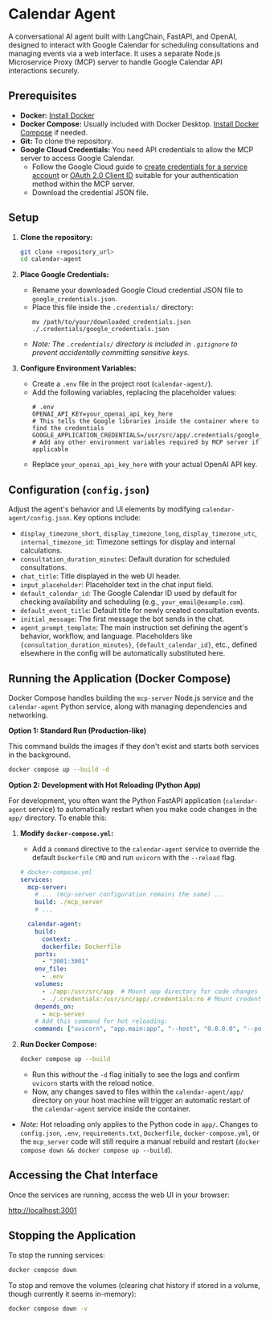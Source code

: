 # Calendar Agent

A conversational AI agent built with LangChain, FastAPI, and OpenAI, designed to interact with Google Calendar for scheduling consultations and managing events via a web interface. It uses a separate Node.js Microservice Proxy (MCP) server to handle Google Calendar API interactions securely.

## Prerequisites

*   **Docker:** [Install Docker](https://docs.docker.com/get-docker/)
*   **Docker Compose:** Usually included with Docker Desktop. [Install Docker Compose](https://docs.docker.com/compose/install/) if needed.
*   **Git:** To clone the repository.
*   **Google Cloud Credentials:** You need API credentials to allow the MCP server to access Google Calendar.
    *   Follow the Google Cloud guide to [create credentials for a service account](https://cloud.google.com/iam/docs/creating-managing-service-account-keys) or [OAuth 2.0 Client ID](https://developers.google.com/workspace/guides/create-credentials#oauth-client-id) suitable for your authentication method within the MCP server.
    *   Download the credential JSON file.

## Setup

1.  **Clone the repository:**
    ```bash
    git clone <repository_url>
    cd calendar-agent
    ```

2.  **Place Google Credentials:**
    *   Rename your downloaded Google Cloud credential JSON file to `google_credentials.json`.
    *   Place this file inside the `.credentials/` directory:
        ```
        mv /path/to/your/downloaded_credentials.json ./.credentials/google_credentials.json
        ```
    *   *Note: The `.credentials/` directory is included in `.gitignore` to prevent accidentally committing sensitive keys.*

3.  **Configure Environment Variables:**
    *   Create a `.env` file in the project root (`calendar-agent/`).
    *   Add the following variables, replacing the placeholder values:
        ```dotenv
        # .env
        OPENAI_API_KEY=your_openai_api_key_here
        # This tells the Google libraries inside the container where to find the credentials
        GOOGLE_APPLICATION_CREDENTIALS=/usr/src/app/.credentials/google_credentials.json
        # Add any other environment variables required by MCP server if applicable
        ```
    *   Replace `your_openai_api_key_here` with your actual OpenAI API key.

## Configuration (`config.json`)

Adjust the agent's behavior and UI elements by modifying `calendar-agent/config.json`. Key options include:

*   `display_timezone_short`, `display_timezone_long`, `display_timezone_utc`, `internal_timezone_id`: Timezone settings for display and internal calculations.
*   `consultation_duration_minutes`: Default duration for scheduled consultations.
*   `chat_title`: Title displayed in the web UI header.
*   `input_placeholder`: Placeholder text in the chat input field.
*   `default_calendar_id`: The Google Calendar ID used by default for checking availability and scheduling (e.g., `your_email@example.com`).
*   `default_event_title`: Default title for newly created consultation events.
*   `initial_message`: The first message the bot sends in the chat.
*   `agent_prompt_template`: The main instruction set defining the agent's behavior, workflow, and language. Placeholders like `{consultation_duration_minutes}`, `{default_calendar_id}`, etc., defined elsewhere in the config will be automatically substituted here.

## Running the Application (Docker Compose)

Docker Compose handles building the `mcp-server` Node.js service and the `calendar-agent` Python service, along with managing dependencies and networking.

**Option 1: Standard Run (Production-like)**

This command builds the images if they don't exist and starts both services in the background.

```bash
docker compose up --build -d
```

**Option 2: Development with Hot Reloading (Python App)**

For development, you often want the Python FastAPI application (`calendar-agent` service) to automatically restart when you make code changes in the `app/` directory. To enable this:

1.  **Modify `docker-compose.yml`:**
    *   Add a `command` directive to the `calendar-agent` service to override the default `Dockerfile` `CMD` and run `uvicorn` with the `--reload` flag.

    ```yaml
    # docker-compose.yml
    services:
      mcp-server:
        # ... (mcp-server configuration remains the same) ...
        build: ./mcp_server
        # ...

      calendar-agent:
        build:
          context: .
          dockerfile: Dockerfile
        ports:
          - "3001:3001"
        env_file:
          - .env
        volumes:
          - ./app:/usr/src/app  # Mount app directory for code changes
          - ./.credentials:/usr/src/app/.credentials:ro # Mount credentials read-only
        depends_on:
          - mcp-server
        # Add this command for hot reloading:
        command: ["uvicorn", "app.main:app", "--host", "0.0.0.0", "--port", "3001", "--reload"]

    ```

2.  **Run Docker Compose:**
    ```bash
    docker compose up --build
    ```
    *   Run this *without* the `-d` flag initially to see the logs and confirm `uvicorn` starts with the reload notice.
    *   Now, any changes saved to files within the `calendar-agent/app/` directory on your host machine will trigger an automatic restart of the `calendar-agent` service inside the container.

*   *Note:* Hot reloading only applies to the Python code in `app/`. Changes to `config.json`, `.env`, `requirements.txt`, `Dockerfile`, `docker-compose.yml`, or the `mcp_server` code will still require a manual rebuild and restart (`docker compose down && docker compose up --build`).

## Accessing the Chat Interface

Once the services are running, access the web UI in your browser:

[http://localhost:3001](http://localhost:3001)

## Stopping the Application

To stop the running services:

```bash
docker compose down
```

To stop and remove the volumes (clearing chat history if stored in a volume, though currently it seems in-memory):

```bash
docker compose down -v
``` 